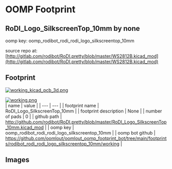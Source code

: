 # OOMP Footprint  
## RoDI_Logo_SilkscreenTop_10mm  by none  
  
oomp key: oomp_rodibot_rodi_rodi_logo_silkscreentop_10mm  
  
source repo at: [http://gitlab.com/rodibot/RoDI.pretty/blob/master/WS2812B.kicad_mod](http://gitlab.com/rodibot/RoDI.pretty/blob/master/WS2812B.kicad_mod)  
## Footprint  
  
[![working_kicad_pcb_3d.png](working_kicad_pcb_3d_600.png)](working_kicad_pcb_3d.png)  
  
[![working.png](working_600.png)](working.png)  
| name | value | 
| --- | --- | 
| footprint name | RoDI_Logo_SilkscreenTop_10mm | 
| footprint description | None | 
| number of pads | 0 | 
| github path | http://github.com/rodibot/RoDI.pretty/blob/master/RoDI_Logo_SilkscreenTop_10mm.kicad_mod | 
| oomp key | oomp_rodibot_rodi_rodi_logo_silkscreentop_10mm | 
| oomp bot github | https://github.com/oomlout/oomlout_oomp_footprint_bot/tree/main/footprints/rodibot_rodi_rodi_logo_silkscreentop_10mm/working | 
## Images  
